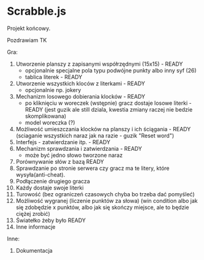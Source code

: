 # Scrabble.js
Projekt końcowy.

Pozdrawiam
TK

Gra:
1. Utworzenie planszy z zapisanymi współrzędnymi (15x15) - READY
    - opcjonalnie specjalne pola typu podwójne punkty albo inny syf (26)
    - tablica literek - READY
2. Utworzenie wszystkich kloców z literkami - READY
    - opcjonalnie np. jokery
3. Mechanizm losowego dobierania klocków - READY
    - po kliknięciu w woreczek (wstępnie) gracz dostaje losowe literki - READY (jest guzik ale still dziala, kwestia zmiany raczej nie bedzie skomplikowana)
    - model woreczka (?)
4. Możliwość umieszczania klocków na planszy i ich ściągania - READY (sciaganie wszystkich naraz jak na razie - guzik "Reset word")
5. Interfejs - zatwierdzanie itp. - READY
6. Mechanizm sprawdzania i zatwierdzania - READY
    - może być jedno słowo tworzone naraz
7. Porównywanie słów z bazą READY
8. Sprawdzanie po stronie serwera czy gracz ma te litery, które wysyła(anti-cheat).
8. Podłączenie drugiego gracza
9. Każdy dostaje swoje literki
10. Turowość (bez ograniczeń czasowych chyba bo trzeba dać pomyśleć)
11. Możliwość wygranej (liczenie punktów za słowa) (win condition albo jak się zdobędzie x punktów, albo jak się skończy miejsce, ale to będzie ciężej zrobić)
12. Światełko żeby było READY
13. Inne informacje

Inne:
1. Dokumentacja
